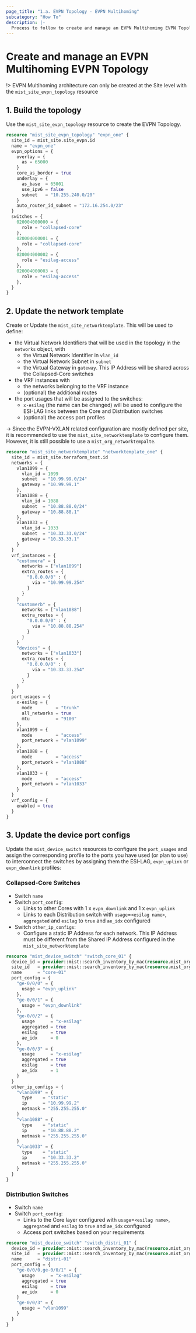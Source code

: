 ```yaml
---
page_title: "1.a. EVPN Topology - EVPN Multihoming"
subcategory: "How To"
description: |-
  Process to follow to create and manage an EVPN Multihoming EVPN Topology
---
```


# Create and manage an EVPN Multihoming EVPN Topology

!> EVPN Multihoming architecture can only be created at the Site level with the `mist_site_evpn_topology` resource

## 1. Build the topology
Use the `mist_site_evpn_topology` resource to create the EVPN Topology.

```terraform
resource "mist_site_evpn_topology" "evpn_one" {
  site_id = mist_site.site_evpn.id
  name = "evpn_one"
  evpn_options = {
    overlay = {
      as = 65000
    }
    core_as_border = true
    underlay = {
      as_base  = 65001
      use_ipv6 = false
      subnet   = "10.255.240.0/20"
    }
    auto_router_id_subnet = "172.16.254.0/23"
  }
  switches = {
    020004000000 = {
      role = "collapsed-core"
    },
    020004000001 = {
      role = "collapsed-core"
    },
    020004000002 = {
      role = "esilag-access"
    },
    020004000003 = {
      role = "esilag-access"
    },
  }
}
```

## 2. Update the network template
Create or Update the `mist_site_networktemplate`. This will be used to define:
* the Virtual Network Identifiers that will be used in the topology in the `networks` object, with 
  * the Virtual Network Identifier in `vlan_id`
  * the Virtual Network Subnet in  `subnet`
  * the Virtual Gateway in `gateway`. This IP Address will be shared across the Collapsed-Core switches
* the VRF instances with
  * the networks belonging to the VRF instance
  * (optional) the additional routes
* the port usages that will be assigned to the switches:
  * `x-esilag` (the name can be changed) will be used to configure the ESI-LAG links between the Core and Distribution switches
  * (optional) the access port profiles

-> Since the EVPN-VXLAN related configuration are mostly defined per site, it is recommended to use the `mist_site_networktemplate` to configure them. However, it is still possible to use a `mist_org_networktempalte`.

```terraform
resource "mist_site_networktemplate" "networktemplate_one" {
  site_id = mist_site.terraform_test.id
  networks = {
    vlan1099 = {
      vlan_id = 1099
      subnet  = "10.99.99.0/24"
      gateway = "10.99.99.1"
    },
    vlan1088 = {
      vlan_id = 1088
      subnet  = "10.88.88.0/24"
      gateway = "10.88.88.1"
    },
    vlan1033 = {
      vlan_id = 1033
      subnet  = "10.33.33.0/24"
      gateway = "10.33.33.1"
    }
  }
  vrf_instances = {
    "customera" = {
      networks = ["vlan1099"]
      extra_routes = {
        "0.0.0.0/0" : {
          via = "10.99.99.254"
        }
      }
    }
    "customerb" = {
      networks = ["vlan1088"]
      extra_routes = {
        "0.0.0.0/0" : {
          via = "10.88.88.254"
        }
      }
    }
    "devices" = {
      networks = ["vlan1033"]
      extra_routes = {
        "0.0.0.0/0" : {
          via = "10.33.33.254"
        }
      }
    }
  }
  port_usages = {
    x-esilag = {
      mode         = "trunk"
      all_networks = true
      mtu          = "9100"
    },
    vlan1099 = {
      mode         = "access"
      port_network = "vlan1099"
    },
    vlan1088 = {
      mode         = "access"
      port_network = "vlan1088"
    },
    vlan1033 = {
      mode         = "access"
      port_network = "vlan1033"
    }
  }
  vrf_config = {
    enabled = true
  }
}
```

## 3. Update the device port configs
Update the `mist_device_switch` resources to configure the `port_usages` and assign the corresponding profile to the ports you have used (or plan to use) to interconnect the switches by assigning them the ESI-LAG, `evpn_uplink` or `evpn_downlink` profiles:


### Collapsed-Core Switches
* Switch `name`
* Switch `port_config`:
  * Links to other Cores with 1 x `evpn_downlink` and 1 x `evpn_uplink`
  * Links to each Distribution switch with `usage`=`<esilag name>`, `aggregated` and `esilag` to `true` and `ae_idx` configured
* Switch `other_ip_configs`:
  * Configure a static IP Address for each network. This IP Address must be different from the Shared IP Address configured in the `mist_site_networktemplate`

```terraform
resource "mist_device_switch" "switch_core_01" {
  device_id = provider::mist::search_inventory_by_mac(resource.mist_org_inventory.inventory, "020004000000").id
  site_id   = provider::mist::search_inventory_by_mac(resource.mist_org_inventory.inventory, "020004000000").id.site_id
  name      = "core-01"
  port_config = {
    "ge-0/0/0" = {
      usage = "evpn_uplink"
    },
    "ge-0/0/1" = {
      usage = "evpn_downlink"
    },
    "ge-0/0/2" = {
      usage      = "x-esilag"
      aggregated = true
      esilag     = true
      ae_idx     = 0
    },
    "ge-0/0/3" = {
      usage      = "x-esilag"
      aggregated = true
      esilag     = true
      ae_idx     = 1
    }
  }
  other_ip_configs = {
    "vlan1099" = {
      type    = "static"
      ip      = "10.99.99.2"
      netmask = "255.255.255.0"
    }
    "vlan1088" = {
      type    = "static"
      ip      = "10.88.88.2"
      netmask = "255.255.255.0"
    }
    "vlan1033" = {
      type    = "static"
      ip      = "10.33.33.2"
      netmask = "255.255.255.0"
    }
  }
}
```

### Distribution Switches
* Switch `name`
* Switch `port_config`:
  * Links to the Core layer configured with `usage`=`<esilag name>`, `aggregated` and `esilag` to `true` and `ae_idx` configured
  * Access port switches based on your requirements

```terraform
resource "mist_device_switch" "switch_distri_01" {
  device_id = provider::mist::search_inventory_by_mac(resource.mist_org_inventory.inventory, "020004000002").id
  site_id   = provider::mist::search_inventory_by_mac(resource.mist_org_inventory.inventory, "020004000002").id.site_id
  name      = "distri-01"
  port_config = {
    "ge-0/0/0,ge-0/0/1" = {
      usage      = "x-esilag"
      aggregated = true
      esilag     = true
      ae_idx     = 0
    }
    "ge-0/0/3" = {
      usage = "vlan1099"
    }
  }
}
```
